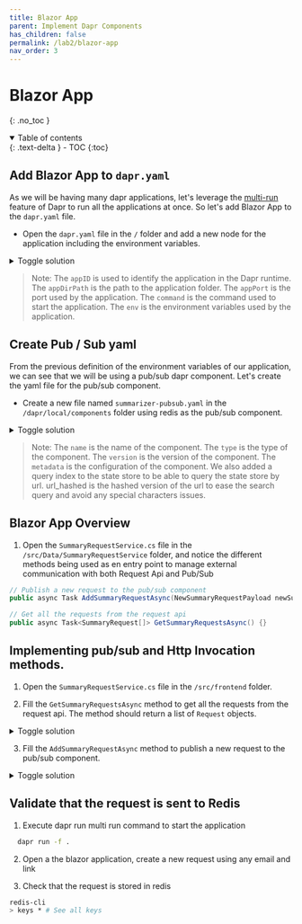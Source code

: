 ```yaml
---
title: Blazor App
parent: Implement Dapr Components
has_children: false
permalink: /lab2/blazor-app
nav_order: 3
---
```


# Blazor App

{: .no_toc }

<details open markdown="block">
  <summary>
    Table of contents
  </summary>
  {: .text-delta }
- TOC
{:toc}
</details>

## Add Blazor App to `dapr.yaml`

As we will be having many dapr applications, let's leverage the [multi-run](https://docs.dapr.io/developing-applications/local-development/multi-app-dapr-run/) feature of Dapr to run all the applications at once. So let's add Blazor App to the `dapr.yaml` file.

* Open the `dapr.yaml` file in the `/` folder and add a new node for the application including the environment variables.

<details markdown="block">
  <summary>
    Toggle solution
  </summary>

```yaml
- appID: summarizer-frontend
  appDirPath: ./src/frontend/
  appPort: 11000
  command: ["dotnet", "run"]
  env:
    PUBSUB_REQUESTS_NAME: "summarizer-pubsub"
    PUBSUB_REQUESTS_TOPIC: "link-to-summarize"
    REQUESTS_API_APP_ID: "summarizer-requests-api"
    REQUESTS_API_ENDPOINT: "requests"
    DOTNET_URLS: "http://*:11000"
```
</details>

> Note: The `appID` is used to identify the application in the Dapr runtime. The `appDirPath` is the path to the application folder. The `appPort` is the port used by the application. The `command` is the command used to start the application. The `env` is the environment variables used by the application.

## Create Pub / Sub yaml

From the previous definition of the environment variables of our application, we can see that we will be using a pub/sub dapr component. Let's create the yaml file for the pub/sub component.

* Create a new file named `summarizer-pubsub.yaml` in the `/dapr/local/components` folder using redis as the pub/sub component.

<details markdown="block">
  <summary>
    Toggle solution
  </summary>

```yaml
apiVersion: dapr.io/v1alpha1
kind: Component
metadata:
  name: summarizer-pubsub
spec:
  type: pubsub.redis
  version: v1
  metadata:
  - name: redisHost
    value: localhost:6379
  - name: redisPassword
    value: ""
```
</details>

> Note: The `name` is the name of the component. The `type` is the type of the component. The `version` is the version of the component. The `metadata` is the configuration of the component. We also added a query index to the state store to be able to query the state store by url. url_hashed is the hashed version of the url to ease the search query and avoid any special characters issues.

## Blazor App Overview

1. Open the `SummaryRequestService.cs` file in the `/src/Data/SummaryRequestService` folder, and notice the different methods being used as en entry point to manage external communication with both Request Api and Pub/Sub

```csharp	
// Publish a new request to the pub/sub component
public async Task AddSummaryRequestAsync(NewSummaryRequestPayload newSummaryRequest) { }

// Get all the requests from the request api
public async Task<SummaryRequest[]> GetSummaryRequestsAsync() {}
```
    
## Implementing pub/sub and Http Invocation methods.

1. Open the `SummaryRequestService.cs` file in the `/src/frontend` folder.

2.  Fill the `GetSummaryRequestsAsync` method to get all the requests from the request api. The method should return a list of `Request` objects.

<details markdown="block">
  <summary>
    Toggle solution
  </summary>

```csharp	
public async Task<SummaryRequest[]> GetSummaryRequestsAsync()
{
    HttpRequestMessage? response = this._daprClient.CreateInvokeMethodRequest(
        HttpMethod.Get,
        _settings.requestsApiAppId,
        _settings.requestsApiEndpoint
    );
    return await this._daprClient.InvokeMethodAsync<SummaryRequest[]>(response);
}
```
</details>

3.   Fill the `AddSummaryRequestAsync` method to publish a new request to the pub/sub component.

<details markdown="block">
  <summary>
    Toggle solution
  </summary>

  ```csharp	
  public async Task AddSummaryRequestAsync(NewSummaryRequestPayload newSummaryRequest)
  {
    CancellationTokenSource source = new CancellationTokenSource();
    CancellationToken cancellationToken = source.Token;
    await this._daprClient.PublishEventAsync<NewSummaryRequestPayload>(
        _settings.PubRequestName,
        _settings.PubRequestTopic,
        newSummaryRequest,
        cancellationToken
      );
  }
  ```
</details>

## Validate that the request is sent to Redis

1. Execute dapr run multi run command to start the application

```bash
  dapr run -f .
``` 
2. Open a the blazor application, create a new request using any email and link

3. Check that the request is stored in redis

```bash	
redis-cli
> keys * # See all keys
```